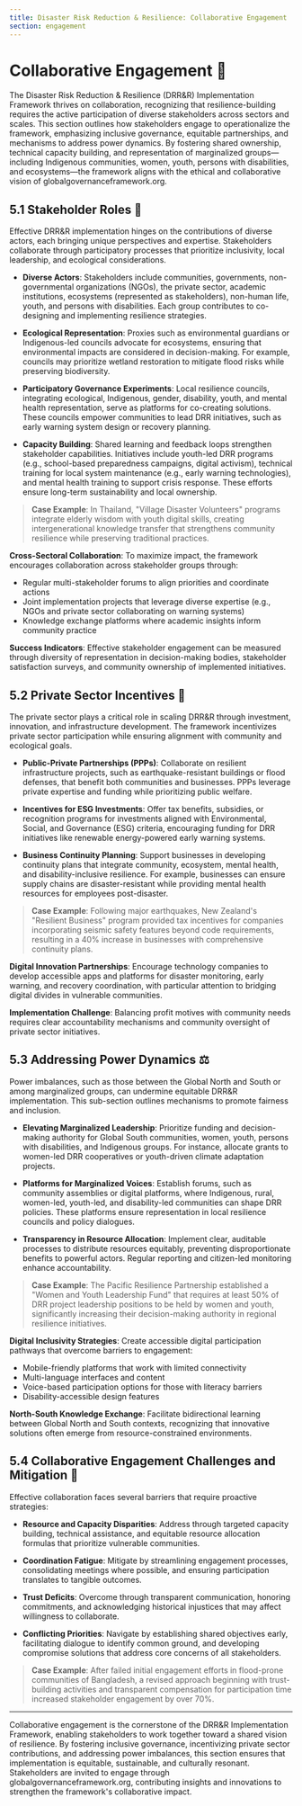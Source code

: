```yaml
---
title: Disaster Risk Reduction & Resilience: Collaborative Engagement
section: engagement
---
```


# Collaborative Engagement 👥

The Disaster Risk Reduction & Resilience (DRR&R) Implementation Framework thrives on collaboration, recognizing that resilience-building requires the active participation of diverse stakeholders across sectors and scales. This section outlines how stakeholders engage to operationalize the framework, emphasizing inclusive governance, equitable partnerships, and mechanisms to address power dynamics. By fostering shared ownership, technical capacity building, and representation of marginalized groups—including Indigenous communities, women, youth, persons with disabilities, and ecosystems—the framework aligns with the ethical and collaborative vision of globalgovernanceframework.org.

## 5.1 Stakeholder Roles 🧩

Effective DRR&R implementation hinges on the contributions of diverse actors, each bringing unique perspectives and expertise. Stakeholders collaborate through participatory processes that prioritize inclusivity, local leadership, and ecological considerations.

- **Diverse Actors**: Stakeholders include communities, governments, non-governmental organizations (NGOs), the private sector, academic institutions, ecosystems (represented as stakeholders), non-human life, youth, and persons with disabilities. Each group contributes to co-designing and implementing resilience strategies.

- **Ecological Representation**: Proxies such as environmental guardians or Indigenous-led councils advocate for ecosystems, ensuring that environmental impacts are considered in decision-making. For example, councils may prioritize wetland restoration to mitigate flood risks while preserving biodiversity.

- **Participatory Governance Experiments**: Local resilience councils, integrating ecological, Indigenous, gender, disability, youth, and mental health representation, serve as platforms for co-creating solutions. These councils empower communities to lead DRR initiatives, such as early warning system design or recovery planning.

- **Capacity Building**: Shared learning and feedback loops strengthen stakeholder capabilities. Initiatives include youth-led DRR programs (e.g., school-based preparedness campaigns, digital activism), technical training for local system maintenance (e.g., early warning technologies), and mental health training to support crisis response. These efforts ensure long-term sustainability and local ownership.

> **Case Example**: In Thailand, "Village Disaster Volunteers" programs integrate elderly wisdom with youth digital skills, creating intergenerational knowledge transfer that strengthens community resilience while preserving traditional practices.

**Cross-Sectoral Collaboration**: To maximize impact, the framework encourages collaboration across stakeholder groups through:
- Regular multi-stakeholder forums to align priorities and coordinate actions
- Joint implementation projects that leverage diverse expertise (e.g., NGOs and private sector collaborating on warning systems)
- Knowledge exchange platforms where academic insights inform community practice

**Success Indicators**: Effective stakeholder engagement can be measured through diversity of representation in decision-making bodies, stakeholder satisfaction surveys, and community ownership of implemented initiatives.

## 5.2 Private Sector Incentives 💼

The private sector plays a critical role in scaling DRR&R through investment, innovation, and infrastructure development. The framework incentivizes private sector participation while ensuring alignment with community and ecological goals.

- **Public-Private Partnerships (PPPs)**: Collaborate on resilient infrastructure projects, such as earthquake-resistant buildings or flood defenses, that benefit both communities and businesses. PPPs leverage private expertise and funding while prioritizing public welfare.

- **Incentives for ESG Investments**: Offer tax benefits, subsidies, or recognition programs for investments aligned with Environmental, Social, and Governance (ESG) criteria, encouraging funding for DRR initiatives like renewable energy-powered early warning systems.

- **Business Continuity Planning**: Support businesses in developing continuity plans that integrate community, ecosystem, mental health, and disability-inclusive resilience. For example, businesses can ensure supply chains are disaster-resistant while providing mental health resources for employees post-disaster.

> **Case Example**: Following major earthquakes, New Zealand's "Resilient Business" program provided tax incentives for companies incorporating seismic safety features beyond code requirements, resulting in a 40% increase in businesses with comprehensive continuity plans.

**Digital Innovation Partnerships**: Encourage technology companies to develop accessible apps and platforms for disaster monitoring, early warning, and recovery coordination, with particular attention to bridging digital divides in vulnerable communities.

**Implementation Challenge**: Balancing profit motives with community needs requires clear accountability mechanisms and community oversight of private sector initiatives.

## 5.3 Addressing Power Dynamics ⚖️

Power imbalances, such as those between the Global North and South or among marginalized groups, can undermine equitable DRR&R implementation. This sub-section outlines mechanisms to promote fairness and inclusion.

- **Elevating Marginalized Leadership**: Prioritize funding and decision-making authority for Global South communities, women, youth, persons with disabilities, and Indigenous groups. For instance, allocate grants to women-led DRR cooperatives or youth-driven climate adaptation projects.

- **Platforms for Marginalized Voices**: Establish forums, such as community assemblies or digital platforms, where Indigenous, rural, women-led, youth-led, and disability-led communities can shape DRR policies. These platforms ensure representation in local resilience councils and policy dialogues.

- **Transparency in Resource Allocation**: Implement clear, auditable processes to distribute resources equitably, preventing disproportionate benefits to powerful actors. Regular reporting and citizen-led monitoring enhance accountability.

> **Case Example**: The Pacific Resilience Partnership established a "Women and Youth Leadership Fund" that requires at least 50% of DRR project leadership positions to be held by women and youth, significantly increasing their decision-making authority in regional resilience initiatives.

**Digital Inclusivity Strategies**: Create accessible digital participation pathways that overcome barriers to engagement:
- Mobile-friendly platforms that work with limited connectivity
- Multi-language interfaces and content
- Voice-based participation options for those with literacy barriers
- Disability-accessible design features

**North-South Knowledge Exchange**: Facilitate bidirectional learning between Global North and South contexts, recognizing that innovative solutions often emerge from resource-constrained environments.

## 5.4 Collaborative Engagement Challenges and Mitigation 🚧

Effective collaboration faces several barriers that require proactive strategies:

- **Resource and Capacity Disparities**: Address through targeted capacity building, technical assistance, and equitable resource allocation formulas that prioritize vulnerable communities.

- **Coordination Fatigue**: Mitigate by streamlining engagement processes, consolidating meetings where possible, and ensuring participation translates to tangible outcomes.

- **Trust Deficits**: Overcome through transparent communication, honoring commitments, and acknowledging historical injustices that may affect willingness to collaborate.

- **Conflicting Priorities**: Navigate by establishing shared objectives early, facilitating dialogue to identify common ground, and developing compromise solutions that address core concerns of all stakeholders.

> **Case Example**: After failed initial engagement efforts in flood-prone communities of Bangladesh, a revised approach beginning with trust-building activities and transparent compensation for participation time increased stakeholder engagement by over 70%.

---

Collaborative engagement is the cornerstone of the DRR&R Implementation Framework, enabling stakeholders to work together toward a shared vision of resilience. By fostering inclusive governance, incentivizing private sector contributions, and addressing power imbalances, this section ensures that implementation is equitable, sustainable, and culturally resonant. Stakeholders are invited to engage through globalgovernanceframework.org, contributing insights and innovations to strengthen the framework's collaborative impact.

